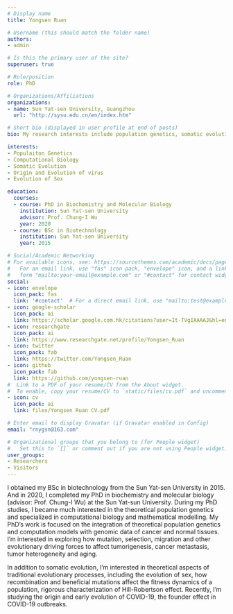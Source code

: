 ```yaml
---
# Display name
title: Yongsen Ruan

# Username (this should match the folder name)
authors:
- admin

# Is this the primary user of the site?
superuser: true

# Role/position
role: PhD

# Organizations/Affiliations
organizations:
- name: Sun Yat-sen University, Guangzhou
  url: "http://sysu.edu.cn/en/index.htm"

# Short bio (displayed in user profile at end of posts)
bio: My research interests include population genetics, somatic evolution, origin and evolution of virus, evolution of sex.

interests:
- Populaiton Genetics
- Computational Biology
- Somatic Evolution
- Origin and Evolution of virus
- Evolution of Sex

education:
  courses:
  - course: PhD in Biochemistry and Molecular Biology
    institution: Sun Yat-sen University
    advisor: Prof. Chung-I Wu
    year: 2020
  - course: BSc in Biotechnology
    institution: Sun Yat-sen University
    year: 2015

# Social/Academic Networking
# For available icons, see: https://sourcethemes.com/academic/docs/page-builder/#icons
#   For an email link, use "fas" icon pack, "envelope" icon, and a link in the
#   form "mailto:your-email@example.com" or "#contact" for contact widget.
social:
- icon: envelope
  icon_pack: fas
  link: '#contact'  # For a direct email link, use "mailto:test@example.org".
- icon: google-scholar
  icon_pack: ai
  link: https://scholar.google.com.hk/citations?user=It-TVgIAAAAJ&hl=en
- icon: researchgate
  icon_pack: ai
  link: https://www.researchgate.net/profile/Yongsen_Ruan
- icon: twitter
  icon_pack: fab
  link: https://twitter.com/Yongsen_Ruan
- icon: github
  icon_pack: fab
  link: https://github.com/yongsen-ruan
#  Link to a PDF of your resume/CV from the About widget.
#  To enable, copy your resume/CV to `static/files/cv.pdf` and uncomment the lines below.
- icon: cv
  icon_pack: ai
  link: files/Yongsen Ruan CV.pdf

# Enter email to display Gravatar (if Gravatar enabled in Config)
email: "rnygsn@163.com"

# Organizational groups that you belong to (for People widget)
#   Set this to `[]` or comment out if you are not using People widget.
user_groups:
- Researchers
- Visitors
---
```


I obtained my BSc in biotechnology from the Sun Yat-sen University in 2015. And in 2020, I completed my PhD in biochemistry and molecular biology (advisor: Prof. Chung-I Wu) at the Sun Yat-sun University. During my PhD studies, I became much interested in the theoretical population genetics and specialized in computational biology and mathematical modelling. My PhD’s work is focused on the integration of theoretical population genetics and computation models with genomic data of cancer and normal tissues. I’m interested in exploring how mutation, selection, migration and other evolutionary driving forces to affect tumorigenesis, cancer metastasis, tumor heterogeneity and aging. 

In addition to somatic evolution, I’m interested in theoretical aspects of traditional evolutionary processes, including the evolution of sex, how recombination and beneficial mutations affect the fitness dynamics of a population, rigorous characterization of Hill-Robertson effect. Recently, I’m studying the origin and early evolution of COVID-19, the founder effect in COVID-19 outbreaks. 


